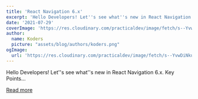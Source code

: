 ```yaml
---
title: 'React Navigation 6.x'
excerpt: 'Hello Developers! Let''s see what''s new in React Navigation 6.x.           Key Points...'
date: '2021-07-29'
coverImage: 'https://res.cloudinary.com/practicaldev/image/fetch/s--YvwDiNku--/c_imagga_scale,f_auto,fl_progressive,h_420,q_auto,w_1000/https://dev-to-uploads.s3.amazonaws.com/uploads/articles/nyw4jr5y2dlusvt47ikz.png'
author:
  name: Koders
  picture: "assets/blog/authors/koders.png"
ogImage:
  url: 'https://res.cloudinary.com/practicaldev/image/fetch/s--YvwDiNku--/c_imagga_scale,f_auto,fl_progressive,h_420,q_auto,w_1000/https://dev-to-uploads.s3.amazonaws.com/uploads/articles/nyw4jr5y2dlusvt47ikz.png'
---
```


Hello Developers! Let''s see what''s new in React Navigation 6.x.           Key Points...

[Read more](https://dev.to/kpiteng/react-navigation-6-x-29m8)
